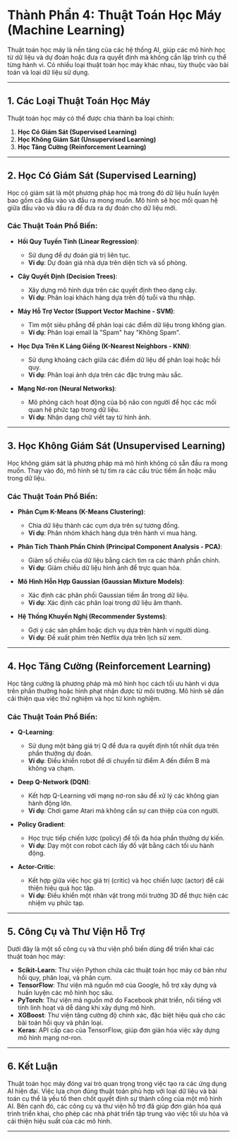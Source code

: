 # Thành Phần 4: Thuật Toán Học Máy (Machine Learning)

Thuật toán học máy là nền tảng của các hệ thống AI, giúp các mô hình học từ dữ liệu và dự đoán hoặc đưa ra quyết định mà không cần lập trình cụ thể từng hành vi. Có nhiều loại thuật toán học máy khác nhau, tùy thuộc vào bài toán và loại dữ liệu sử dụng.

---

## 1. Các Loại Thuật Toán Học Máy

Thuật toán học máy có thể được chia thành ba loại chính:

1. **Học Có Giám Sát (Supervised Learning)**
2. **Học Không Giám Sát (Unsupervised Learning)**
3. **Học Tăng Cường (Reinforcement Learning)**

---

## 2. Học Có Giám Sát (Supervised Learning)

Học có giám sát là một phương pháp học mà trong đó dữ liệu huấn luyện bao gồm cả đầu vào và đầu ra mong muốn. Mô hình sẽ học mối quan hệ giữa đầu vào và đầu ra để đưa ra dự đoán cho dữ liệu mới.

### Các Thuật Toán Phổ Biến:

- **Hồi Quy Tuyến Tính (Linear Regression)**:
  - Sử dụng để dự đoán giá trị liên tục.
  - **Ví dụ**: Dự đoán giá nhà dựa trên diện tích và số phòng.

- **Cây Quyết Định (Decision Trees)**:
  - Xây dựng mô hình dựa trên các quyết định theo dạng cây.
  - **Ví dụ**: Phân loại khách hàng dựa trên độ tuổi và thu nhập.

- **Máy Hỗ Trợ Vector (Support Vector Machine - SVM)**:
  - Tìm một siêu phẳng để phân loại các điểm dữ liệu trong không gian.
  - **Ví dụ**: Phân loại email là "Spam" hay "Không Spam".

- **Học Dựa Trên K Láng Giềng (K-Nearest Neighbors - KNN)**:
  - Sử dụng khoảng cách giữa các điểm dữ liệu để phân loại hoặc hồi quy.
  - **Ví dụ**: Phân loại ảnh dựa trên các đặc trưng màu sắc.

- **Mạng Nơ-ron (Neural Networks)**:
  - Mô phỏng cách hoạt động của bộ não con người để học các mối quan hệ phức tạp trong dữ liệu.
  - **Ví dụ**: Nhận dạng chữ viết tay từ hình ảnh.

---

## 3. Học Không Giám Sát (Unsupervised Learning)

Học không giám sát là phương pháp mà mô hình không có sẵn đầu ra mong muốn. Thay vào đó, mô hình sẽ tự tìm ra các cấu trúc tiềm ẩn hoặc mẫu trong dữ liệu.

### Các Thuật Toán Phổ Biến:

- **Phân Cụm K-Means (K-Means Clustering)**:
  - Chia dữ liệu thành các cụm dựa trên sự tương đồng.
  - **Ví dụ**: Phân nhóm khách hàng dựa trên hành vi mua hàng.

- **Phân Tích Thành Phần Chính (Principal Component Analysis - PCA)**:
  - Giảm số chiều của dữ liệu bằng cách tìm ra các thành phần chính.
  - **Ví dụ**: Giảm chiều dữ liệu hình ảnh để trực quan hóa.

- **Mô Hình Hỗn Hợp Gaussian (Gaussian Mixture Models)**:
  - Xác định các phân phối Gaussian tiềm ẩn trong dữ liệu.
  - **Ví dụ**: Xác định các phân loại trong dữ liệu âm thanh.

- **Hệ Thống Khuyến Nghị (Recommender Systems)**:
  - Gợi ý các sản phẩm hoặc dịch vụ dựa trên hành vi người dùng.
  - **Ví dụ**: Đề xuất phim trên Netflix dựa trên lịch sử xem.

---

## 4. Học Tăng Cường (Reinforcement Learning)

Học tăng cường là phương pháp mà mô hình học cách tối ưu hành vi dựa trên phần thưởng hoặc hình phạt nhận được từ môi trường. Mô hình sẽ dần cải thiện qua việc thử nghiệm và học từ kinh nghiệm.

### Các Thuật Toán Phổ Biến:

- **Q-Learning**:
  - Sử dụng một bảng giá trị Q để đưa ra quyết định tốt nhất dựa trên phần thưởng dự đoán.
  - **Ví dụ**: Điều khiển robot để di chuyển từ điểm A đến điểm B mà không va chạm.

- **Deep Q-Network (DQN)**:
  - Kết hợp Q-Learning với mạng nơ-ron sâu để xử lý các không gian hành động lớn.
  - **Ví dụ**: Chơi game Atari mà không cần sự can thiệp của con người.

- **Policy Gradient**:
  - Học trực tiếp chiến lược (policy) để tối đa hóa phần thưởng dự kiến.
  - **Ví dụ**: Dạy một con robot cách lấy đồ vật bằng cách tối ưu hành động.

- **Actor-Critic**:
  - Kết hợp giữa việc học giá trị (critic) và học chiến lược (actor) để cải thiện hiệu quả học tập.
  - **Ví dụ**: Điều khiển một nhân vật trong môi trường 3D để thực hiện các nhiệm vụ phức tạp.

---

## 5. Công Cụ và Thư Viện Hỗ Trợ

Dưới đây là một số công cụ và thư viện phổ biến dùng để triển khai các thuật toán học máy:

- **Scikit-Learn**: Thư viện Python chứa các thuật toán học máy cơ bản như hồi quy, phân loại, và phân cụm.
- **TensorFlow**: Thư viện mã nguồn mở của Google, hỗ trợ xây dựng và huấn luyện các mô hình học sâu.
- **PyTorch**: Thư viện mã nguồn mở do Facebook phát triển, nổi tiếng với tính linh hoạt và dễ dàng khi xây dựng mô hình.
- **XGBoost**: Thư viện tăng cường độ chính xác, đặc biệt hiệu quả cho các bài toán hồi quy và phân loại.
- **Keras**: API cấp cao của TensorFlow, giúp đơn giản hóa việc xây dựng mô hình mạng nơ-ron.

---

## 6. Kết Luận

Thuật toán học máy đóng vai trò quan trọng trong việc tạo ra các ứng dụng AI hiện đại. Việc lựa chọn đúng thuật toán phù hợp với loại dữ liệu và bài toán cụ thể là yếu tố then chốt quyết định sự thành công của một mô hình AI. Bên cạnh đó, các công cụ và thư viện hỗ trợ đã giúp đơn giản hóa quá trình triển khai, cho phép các nhà phát triển tập trung vào việc tối ưu hóa và cải thiện hiệu suất của các mô hình.

---


